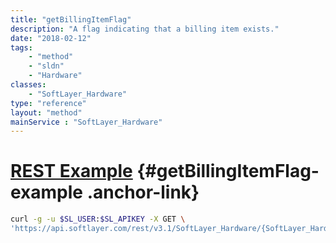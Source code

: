 ```yaml
---
title: "getBillingItemFlag"
description: "A flag indicating that a billing item exists."
date: "2018-02-12"
tags:
    - "method"
    - "sldn"
    - "Hardware"
classes:
    - "SoftLayer_Hardware"
type: "reference"
layout: "method"
mainService : "SoftLayer_Hardware"
---
```


# [REST Example](#getBillingItemFlag-example) <a href="/article/rest/"><i class="fas fa-question"></i></a> {#getBillingItemFlag-example .anchor-link} 
```bash
curl -g -u $SL_USER:$SL_APIKEY -X GET \
'https://api.softlayer.com/rest/v3.1/SoftLayer_Hardware/{SoftLayer_HardwareID}/getBillingItemFlag'
```
